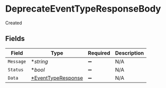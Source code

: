# DeprecateEventTypeResponseBody

Created


## Fields

| Field                                        | Type                                         | Required                                     | Description                                  |
| -------------------------------------------- | -------------------------------------------- | -------------------------------------------- | -------------------------------------------- |
| `Message`                                    | **string*                                    | :heavy_minus_sign:                           | N/A                                          |
| `Status`                                     | **bool*                                      | :heavy_minus_sign:                           | N/A                                          |
| `Data`                                       | [*EventTypeResponse](./eventtyperesponse.md) | :heavy_minus_sign:                           | N/A                                          |